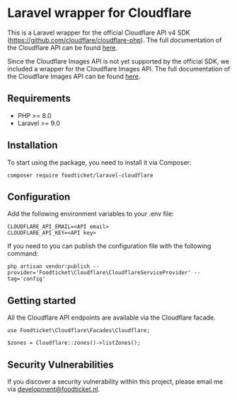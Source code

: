 # Laravel wrapper for Cloudflare
This is a Laravel wrapper for the official Cloudflare API v4 SDK (https://github.com/cloudflare/cloudflare-php). The full documentation of the Cloudflare API can be found [here](https://developers.cloudflare.com/api/).

Since the Cloudflare Images API is not yet supported by the official SDK, we included a wrapper for the Cloudflare Images API. The full documentation of the Cloudflare Images API can be found [here](https://developers.cloudflare.com/images/).

## Requirements

- PHP >= 8.0
- Laravel >= 9.0

## Installation
To start using the package, you need to install it via Composer:
```
composer require foodticket/laravel-cloudflare
```

## Configuration
Add the following environment variables to your .env file:
```
CLOUDFLARE_API_EMAIL=<API email>
CLOUDFLARE_API_KEY=<API key>
```
If you need to you can publish the configuration file with the following command:
```
php artisan vendor:publish --provider='Foodticket\Cloudflare\CloudflareServiceProvider' --tag='config'
```

## Getting started
All the Cloudflare API endpoints are available via the Cloudflare facade.
```
use Foodticket\Cloudflare\Facades\Cloudflare;

$zones = Cloudflare::zones()->listZones();
```

## Security Vulnerabilities

If you discover a security vulnerability within this project, please email me via [development@foodticket.nl](mailto:development@foodticket.nl).

